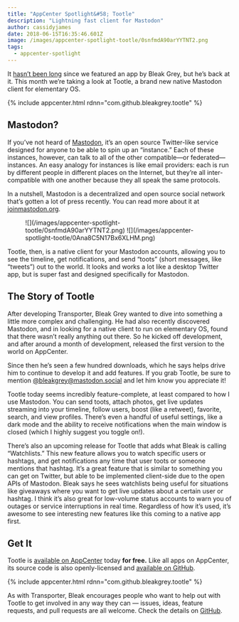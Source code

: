 ```yaml
---
title: "AppCenter Spotlight&#58; Tootle"
description: "Lightning fast client for Mastodon"
author: cassidyjames
date: 2018-06-15T16:35:46.601Z
image: /images/appcenter-spotlight-tootle/0snfmdA90arYYTNT2.png
tags:
  - appcenter-spotlight
---
```


It [hasn’t been long](/appcenter-spotlight-transporter) since we featured an app by Bleak Grey, but he’s back at it. This month we’re taking a look at Tootle, a brand new native Mastodon client for elementary OS.

{% include appcenter.html rdnn="com.github.bleakgrey.tootle" %}

## Mastodon?

If you’ve not heard of [Mastodon](https://joinmastodon.org/), it’s an open source Twitter-like service designed for anyone to be able to spin up an “instance.” Each of these instances, however, can talk to all of the other compatible—or federated—instances. An easy analogy for instances is like email providers: each is run by different people in different places on the Internet, but they’re all inter-compatible with one another because they all speak the same protocols.

In a nutshell, Mastodon is a decentralized and open source social network that’s gotten a lot of press recently. You can read more about it at [joinmastodon.org](https://joinmastodon.org/).

<figure class="half" markdown="1">
![](/images/appcenter-spotlight-tootle/0snfmdA90arYYTNT2.png)
![](/images/appcenter-spotlight-tootle/0Ana8C5N17Bx6XLHM.png)
</figure>

Tootle, then, is a native client for your Mastodon accounts, allowing you to see the timeline, get notifications, and send “toots” (short messages, like “tweets”) out to the world. It looks and works a lot like a desktop Twitter app, but is super fast and designed specifically for Mastodon.

## The Story of Tootle

After developing Transporter, Bleak Grey wanted to dive into something a little more complex and challenging. He had also recently discovered Mastodon, and in looking for a native client to run on elementary OS, found that there wasn’t really anything out there. So he kicked off development, and after around a month of development, released the first version to the world on AppCenter.

Since then he’s seen a few hundred downloads, which he says helps drive him to continue to develop it and add features. If you grab Tootle, be sure to mention [@bleakgrey@mastodon.social](https://mastodon.social/@bleakgrey) and let him know you appreciate it!

Tootle today seems incredibly feature-complete, at least compared to how I use Mastodon. You can send toots, attach photos, get live updates streaming into your timeline, follow users, boost (like a retweet), favorite, search, and view profiles. There’s even a handful of useful settings, like a dark mode and the ability to receive notifications when the main window is closed (which I highly suggest you toggle on!).

There’s also an upcoming release for Tootle that adds what Bleak is calling “Watchlists.” This new feature allows you to watch specific users or hashtags, and get notifications any time that user toots or someone mentions that hashtag. It’s a great feature that is similar to something you can get on Twitter, but able to be implemented client-side due to the open APIs of Mastodon. Bleak says he sees watchlists being useful for situations like giveaways where you want to get live updates about a certain user or hashtag. I think it’s also great for low-volume status accounts to warn you of outages or service interruptions in real time. Regardless of how it’s used, it’s awesome to see interesting new features like this coming to a native app first.

## Get It

Tootle is [available on AppCenter](https://appcenter.elementary.io/com.github.bleakgrey.tootle) today **for free.** Like all apps on AppCenter, its source code is also openly-licensed and [available on GitHub](https://github.com/bleakgrey/tootle).

{% include appcenter.html rdnn="com.github.bleakgrey.tootle" %}

As with Transporter, Bleak encourages people who want to help out with Tootle to get involved in any way they can — issues, ideas, feature requests, and pull requests are all welcome. Check the details on [GitHub](https://github.com/bleakgrey/tootle#contributing).
